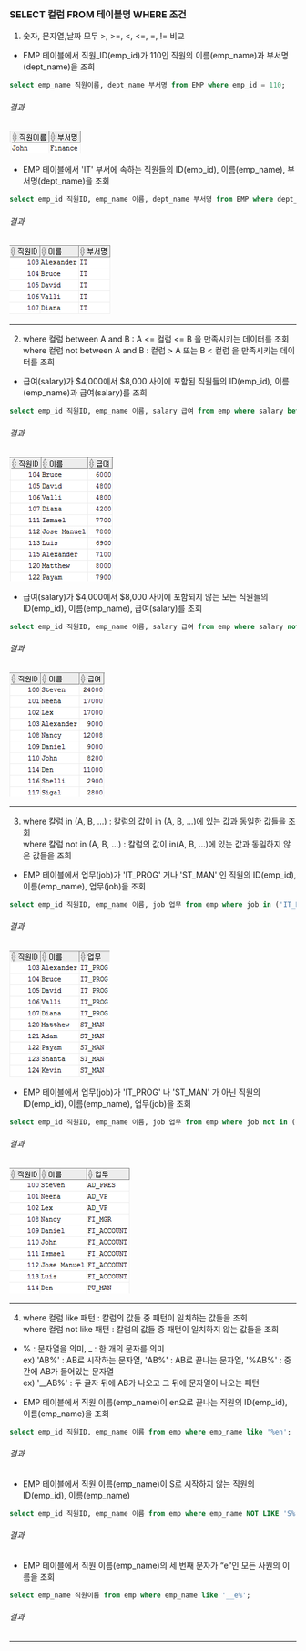 

### SELECT 컬럼 FROM 테이블명 WHERE 조건  
1. 숫자, 문자열,날짜 모두 >, >=, <, <=, =, != 비교

- EMP 테이블에서 직원_ID(emp_id)가 110인 직원의 이름(emp_name)과 부서명(dept_name)을 조회

```sql
select emp_name 직원이름, dept_name 부서명 from EMP where emp_id = 110;

```

###### 결과

![결과2-1](/image_file/결과2-1.png)

- EMP 테이블에서 'IT' 부서에 속하는 직원들의 ID(emp_id), 이름(emp_name), 부서명(dept_name)을 조회

```sql
select emp_id 직원ID, emp_name 이름, dept_name 부서명 from EMP where dept_name = 'IT';
```

###### 결과

![결과2-2](/image_file/결과2-2.png)

****

2. where 컬럼 between A and B : A <= 컬럼 <= B 을 만족시키는 데이터를 조회  
where 컬럼 not between A and B : 컬럼 > A 또는 B < 컬럼 을 만족시키는 데이터를 조회

- 급여(salary)가 $4,000에서 $8,000 사이에 포함된 직원들의 ID(emp_id), 이름(emp_name)과 급여(salary)를 조회

```sql
select emp_id 직원ID, emp_name 이름, salary 급여 from emp where salary between 4000 AND 8000;
```

###### 결과

![결과2-3](/image_file/결과2-3.png)

- 급여(salary)가 $4,000에서 $8,000 사이에 포함되지 않는 모든 직원들의  ID(emp_id), 이름(emp_name), 급여(salary)를 조회

```sql
select emp_id 직원ID, emp_name 이름, salary 급여 from emp where salary not between 4000 AND 8000;
```

###### 결과

![결과2-4](/image_file/결과2-4.png)

****

3. where 칼럼 in (A, B, ...) : 칼럼의 값이 in (A, B, ...)에 있는 값과 동일한 값들을 조회  
where 칼럼 not in (A, B, ...) : 칼럼의 값이 in(A, B, ...)에 있는 값과 동일하지 않은 값들을 조회

- EMP 테이블에서 업무(job)가 'IT_PROG' 거나 'ST_MAN' 인 직원의  ID(emp_id), 이름(emp_name), 업무(job)을 조회

```sql
select emp_id 직원ID, emp_name 이름, job 업무 from emp where job in ('IT_PROG', 'ST_MAN');
```

###### 결과

![결과2-5](/image_file/결과2-5.png)

- EMP 테이블에서 업무(job)가 'IT_PROG' 나 'ST_MAN' 가 아닌 직원의  ID(emp_id), 이름(emp_name), 업무(job)을 조회

```sql
select emp_id 직원ID, emp_name 이름, job 업무 from emp where job not in ('IT_PROG', 'ST_MAN');
```

###### 결과

![결과2-6](/image_file/결과2-6.png)

****

4. where 컬럼 like 패턴 : 칼럼의 값들 중 패턴이 일치하는 값들을 조회  
where 컬럼 not like 패턴 : 칼럼의 값들 중 패턴이 일치하지 않는 값들을 조회
- % : 문자열을 의미, _ : 한 개의 문자를 의미  
ex) 'AB%' : AB로 시작하는 문자열, 'AB%' : AB로 끝나는 문자열, '%AB%' : 중간에 AB가 들어있는 문자열  
ex) '__AB%' : 두 글자 뒤에 AB가 나오고 그 뒤에 문자열이 나오는 패턴

- EMP 테이블에서 직원 이름(emp_name)이 en으로 끝나는 직원의  ID(emp_id), 이름(emp_name)을 조회

```sql
select emp_id 직원ID, emp_name 이름 from emp where emp_name like '%en';
```

###### 결과


- EMP 테이블에서 직원 이름(emp_name)이 S로 시작하지 않는 직원의  ID(emp_id), 이름(emp_name)

```sql
select emp_id 직원ID, emp_name 이름 from emp where emp_name NOT LIKE 'S%';
```

###### 결과


- EMP 테이블에서 직원 이름(emp_name)의 세 번째 문자가 “e”인 모든 사원의 이름을 조회

```sql
select emp_name 직원이름 from emp where emp_name like '__e%';
```

###### 결과


****




